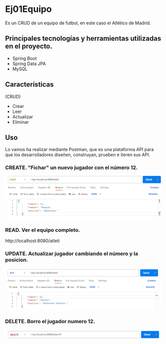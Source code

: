 # Ej01Equipo

Es un CRUD de un equipo de futbol, en este caso el Atlético de Madrid.

## Principales tecnologías y herramientas utilizadas en el proyecto.

- Spring Boot
- Spring Data JPA
- MySQL 

## Características

(CRUD)

- Crear
- Leer
- Actualizar
- Eliminar 

## Uso
Lo vamos ha realizar mediante Postman, que es una plataforma API para que los desarrolladores diseñen, construyan, prueben e iteren sus API.

### CREATE. "Fichar" un nuevo jugador con el número 12.

![Uso Postamn para crear un jugador](https://github.com/robertopracticaspg/Ej01Equipo/blob/main/Crearjugador.png)

### READ. Ver el equipo completo.

http://localhost:8080/atleti

### UPDATE. Actualizar jugador cambiando el número y la posicion.

![Uso Postamn para actualizar un jugador](https://github.com/robertopracticaspg/Ej01Equipo/blob/main/ActualizarJugador.png)

### DELETE. Borro el jugador numero 12.

![Uso Postamn para actualizar un jugador](https://github.com/robertopracticaspg/Ej01Equipo/blob/main/Borrarjugador.png)
